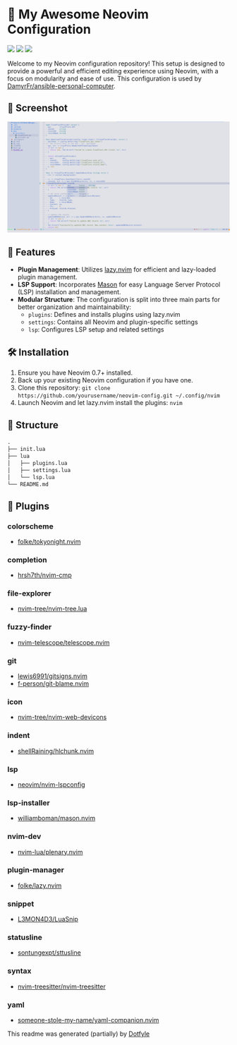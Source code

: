 # 🚀 My Awesome Neovim Configuration

<a href="https://dotfyle.com/DamyrFr/neovim-config"><img src="https://dotfyle.com/DamyrFr/neovim-config/badges/plugins?style=flat" /></a>
<a href="https://dotfyle.com/DamyrFr/neovim-config"><img src="https://dotfyle.com/DamyrFr/neovim-config/badges/leaderkey?style=flat" /></a>
<a href="https://dotfyle.com/DamyrFr/neovim-config"><img src="https://dotfyle.com/DamyrFr/neovim-config/badges/plugin-manager?style=flat" /></a>

Welcome to my Neovim configuration repository! This setup is designed to provide a powerful and efficient editing experience using Neovim, with a focus on modularity and ease of use. This configuration is used by [DamyrFr/ansible-personal-computer](https://github.com/DamyrFr/ansible-personal-computer).

## 📸 Screenshot

![View on gofile](./img/exemple.png)

## 🌟 Features

- **Plugin Management**: Utilizes [lazy.nvim](https://github.com/folke/lazy.nvim) for efficient and lazy-loaded plugin management.
- **LSP Support**: Incorporates [Mason](https://github.com/williamboman/mason.nvim) for easy Language Server Protocol (LSP) installation and management.
- **Modular Structure**: The configuration is split into three main parts for better organization and maintainability:
  - `plugins`: Defines and installs plugins using lazy.nvim
  - `settings`: Contains all Neovim and plugin-specific settings
  - `lsp`: Configures LSP setup and related settings

## 🛠️ Installation

1. Ensure you have Neovim 0.7+ installed.
2. Back up your existing Neovim configuration if you have one.
3. Clone this repository: `git clone https://github.com/yourusername/neovim-config.git ~/.config/nvim`
4. Launch Neovim and let lazy.nvim install the plugins: `nvim`

## 📁 Structure

```
.
├── init.lua
├── lua
│   ├── plugins.lua
│   ├── settings.lua
│   └── lsp.lua
└── README.md
```

## 🔧 Plugins

### colorscheme

+ [folke/tokyonight.nvim](https://dotfyle.com/plugins/folke/tokyonight.nvim)
### completion

+ [hrsh7th/nvim-cmp](https://dotfyle.com/plugins/hrsh7th/nvim-cmp)
### file-explorer

+ [nvim-tree/nvim-tree.lua](https://dotfyle.com/plugins/nvim-tree/nvim-tree.lua)
### fuzzy-finder

+ [nvim-telescope/telescope.nvim](https://dotfyle.com/plugins/nvim-telescope/telescope.nvim)
### git

+ [lewis6991/gitsigns.nvim](https://dotfyle.com/plugins/lewis6991/gitsigns.nvim)
+ [f-person/git-blame.nvim](https://dotfyle.com/plugins/f-person/git-blame.nvim)
### icon

+ [nvim-tree/nvim-web-devicons](https://dotfyle.com/plugins/nvim-tree/nvim-web-devicons)
### indent

+ [shellRaining/hlchunk.nvim](https://dotfyle.com/plugins/shellRaining/hlchunk.nvim)
### lsp

+ [neovim/nvim-lspconfig](https://dotfyle.com/plugins/neovim/nvim-lspconfig)
### lsp-installer

+ [williamboman/mason.nvim](https://dotfyle.com/plugins/williamboman/mason.nvim)
### nvim-dev

+ [nvim-lua/plenary.nvim](https://dotfyle.com/plugins/nvim-lua/plenary.nvim)
### plugin-manager

+ [folke/lazy.nvim](https://dotfyle.com/plugins/folke/lazy.nvim)
### snippet

+ [L3MON4D3/LuaSnip](https://dotfyle.com/plugins/L3MON4D3/LuaSnip)
### statusline

+ [sontungexpt/sttusline](https://dotfyle.com/plugins/sontungexpt/sttusline)
### syntax

+ [nvim-treesitter/nvim-treesitter](https://dotfyle.com/plugins/nvim-treesitter/nvim-treesitter)
### yaml

+ [someone-stole-my-name/yaml-companion.nvim](https://dotfyle.com/plugins/someone-stole-my-name/yaml-companion.nvim)

This readme was generated (partially) by [Dotfyle](https://dotfyle.com)
